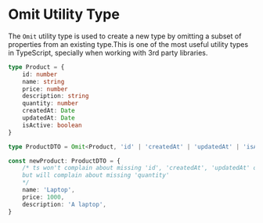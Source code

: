 # Omit Utility Type

The `Omit` utility type is used to create a new type by omitting a subset of properties from an existing type.This is one of the most useful utility types in TypeScript, specially when working with 3rd party libraries.

```ts {monaco-run}
type Product = {
    id: number
    name: string
    price: number
    description: string
    quantity: number
    createdAt: Date
    updatedAt: Date
    isActive: boolean
}

type ProductDTO = Omit<Product, 'id' | 'createdAt' | 'updatedAt' | 'isActive'>

const newProduct: ProductDTO = { 
    /* ts won't complain about missing 'id', 'createdAt', 'updatedAt' or 'isActive', 
    but will complain about missing 'quantity'
    */
    name: 'Laptop',
    price: 1000,
    description: 'A laptop',
}
```